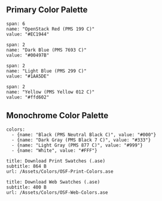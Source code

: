 ## Primary Color Palette

```color
span: 6
name: "OpenStack Red (PMS 199 C)"
value: "#EC1944"
```

```color
span: 2
name: "Dark Blue (PMS 7693 C)"
value: "#00497B"
```

```color
span: 2
name: "Light Blue (PMS 299 C)"
value: "#1AA5DE"
```

```color
span: 2
name: "Yellow (PMS Yellow 012 C)"
value: "#ffd602"
```
## Monochrome Color Palette

```color-palette
colors:
  - {name: "Black (PMS Neutral Black C)", value: "#000"}
  - {name: "Dark Gray (PMS Black 7 C)", value: "#333"}
  - {name: "Light Gray (PMS 877 C)", value: "#999"}
  - {name: "White", value: "#FFF"}
```

```download|span-3
title: Download Print Swatches (.ase)
subtitle: 864 B
url: /Assets/Colors/OSF-Print-Colors.ase
```

```download|span-3
title: Download Web Swatches (.ase)
subtitle: 400 B
url: /Assets/Colors/OSF-Web-Colors.ase
```